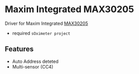 # Maxim Integrated MAX30205
Driver for Maxim Integrated [MAX30205](https://www.maximintegrated.com/en/products/interface/sensor-interface/MAX30205.html)
* required `sOximeter project`

## Features
- Auto Address deteted
- Multi-sensor (CC4)

